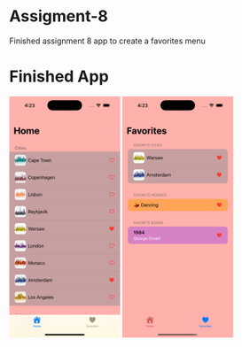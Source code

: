 # Assigment-8

Finished assignment 8 app to create a favorites menu

# Finished App

<img src="https://github.com/kmoreland126/COMP-5970/blob/main/Assignment%208/Pictures/Simulator%20Screenshot%20-%20iPhone%2016%20Pro%20-%202025-07-09%20at%2016.23.28.png" width="200">

<img src="https://github.com/kmoreland126/COMP-5970/blob/main/Assignment%208/Pictures/Simulator%20Screenshot%20-%20iPhone%2016%20Pro%20-%202025-07-09%20at%2016.23.44.png" width="200">
